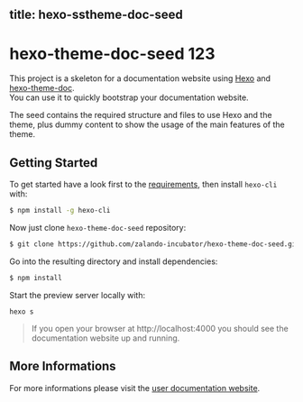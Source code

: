 title: hexo-sstheme-doc-seed
---

# hexo-theme-doc-seed 123

This project is a skeleton for a documentation website using [Hexo](https://hexo.io) and [hexo-theme-doc](https://github.com/zalando-incubator/hexo-theme-doc).   
You can use it to quickly bootstrap your documentation website.

The seed contains the required structure and files to use Hexo and the theme, plus dummy content to show the usage of the main features of the theme.

## Getting Started

To get started have a look first to the [requirements](https://zalando-incubator.github.io/hexo-theme-doc/get-started.html#Requirements), then install `hexo-cli` with:

```bash
$ npm install -g hexo-cli
```

Now just clone `hexo-theme-doc-seed` repository:

```bash
$ git clone https://github.com/zalando-incubator/hexo-theme-doc-seed.git <directory>
```

Go into the resulting directory and install dependencies:

```bash
$ npm install
```

Start the preview server locally with:

```
hexo s
```

> If you open your browser at http://localhost:4000 you should see the documentation website up and running.

## More Informations

For more informations please visit the [user documentation website](https://zalando-incubator.github.io/hexo-theme-doc/).
